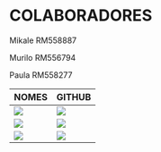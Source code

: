 <div>
   <h1>COLABORADORES</h1>   
   <p>Mikale RM558887</p>   
   <p>Murilo RM556794</p>   
   <p>Paula RM558277</p>   
</div>

<table>
  <thead>
    <tr>
      <th>NOMES</th>
      <th>GITHUB</th>
    </tr>
  </thead>
  <tbody>
    <tr>
      <td>
        <a href="https://github.com/MikaelDv">
          <img src="https://img.shields.io/badge/DESENVOLVEDOR-ENZO%20MIKAEL%20-informational?style=for-the-badge&logo=appveyorlabelColor=FF00FF">
        </a>
      </td>
      <td>
        <a href="https://github.com/MikaelDv">
          <img src="https://skillicons.dev/icons?i=github&theme=dark"/>
        </a>
      </td>
    </tr>
    <tr>
      <td>
        <a href="https://github.com/Murilo-Capristo">
          <img src="https://img.shields.io/badge/DESENVOLVEDOR-MURILO%20CAPRISTO%20-informational?style=for-the-badge&logo=appveyorlabelColor=FF00FF">
        </a>
      </td>
      <td>
        <a href="https://github.com/Murilo-Capristo">
          <img src="https://skillicons.dev/icons?i=github&theme=dark"/>
        </a>
      </td>
    </tr>
    <tr>
      <td>
        <a href="https://github.com/StaniukaitisPaula">
          <img src="https://img.shields.io/badge/DESENVOLVEDORA-PAULA%20BLESA%20STANIUKAITIS-informational?style=for-the-badge&logo=appveyorlabelColor=FF00FF">
        </a>
      </td>
      <td>
        <a href="https://github.com/StaniukaitisPaula">
          <img src="https://skillicons.dev/icons?i=github&theme=dark"/>
        </a>
      </td>
    </tr>
  </tbody>
</table>

